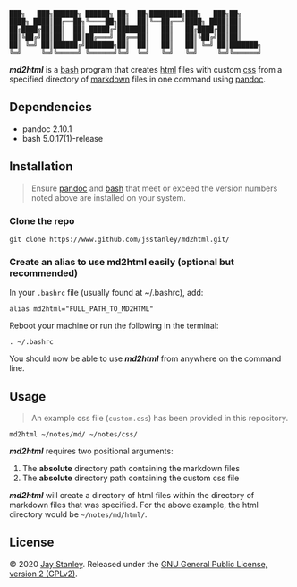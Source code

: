 ```
███╗   ███╗██████╗ ██████╗ ██╗  ██╗████████╗███╗   ███╗██╗     
████╗ ████║██╔══██╗╚════██╗██║  ██║╚══██╔══╝████╗ ████║██║     
██╔████╔██║██║  ██║ █████╔╝███████║   ██║   ██╔████╔██║██║     
██║╚██╔╝██║██║  ██║██╔═══╝ ██╔══██║   ██║   ██║╚██╔╝██║██║     
██║ ╚═╝ ██║██████╔╝███████╗██║  ██║   ██║   ██║ ╚═╝ ██║███████╗
╚═╝     ╚═╝╚═════╝ ╚══════╝╚═╝  ╚═╝   ╚═╝   ╚═╝     ╚═╝╚══════╝
```
***md2html*** is a [bash](https://www.gnu.org/software/bash/) program that creates [html](https://html.spec.whatwg.org/) files with custom [css](https://www.w3.org/Style/CSS/) from a specified directory of [markdown](https://en.wikipedia.org/wiki/Markdown) files in one command using [pandoc](https://www.pandoc.org).

## Dependencies

- pandoc 2.10.1
- bash 5.0.17(1)-release

## Installation

> Ensure [pandoc](https://www.pandoc.org/) and [bash](https://www.gnu.org/software/bash/) that meet or exceed the version numbers noted above are installed on your system.

### Clone the repo

```
git clone https://www.github.com/jsstanley/md2html.git/
```

### Create an alias to use md2html easily (optional but recommended)

In your `.bashrc` file (usually found at ~/.bashrc), add:
```
alias md2html="FULL_PATH_TO_MD2HTML"
```

Reboot your machine or run the following in the terminal:
```
. ~/.bashrc
```

You should now be able to use ***md2html*** from anywhere on the command line.

## Usage
> An example css file (`custom.css`) has been provided in this repository.

```
md2html ~/notes/md/ ~/notes/css/
```

***md2html*** requires two positional arguments:

1. The **absolute** directory path containing the markdown files
1. The **absolute** directory path containing the custom css file

***md2html*** will create a directory of html files within the directory of markdown files that was specified. For the above example, the html directory would be `~/notes/md/html/`.

## License

© 2020 [Jay Stanley](https://www.jss.place). Released under the [GNU General Public License, version 2 (GPLv2)](https://www.gnu.org/licenses/old-licenses/gpl-2.0.txt).
